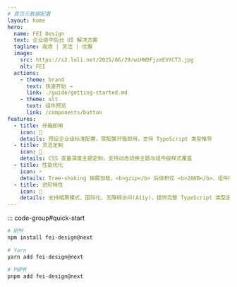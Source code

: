 ```yaml
---
# 首页元数据配置
layout: home
hero:
  name: FEI Design
  text: 企业级中后台 UI 解决方案
  tagline: 高效 | 灵活 | 优雅
  image:
    src: https://s2.loli.net/2025/06/29/wiHWDFjzmEVYCT3.jpg
    alt: FEI
  actions:
    - theme: brand
      text: 快速开始 →
      link: ./guide/getting-started.md
    - theme: alt
      text: 组件预览
      link: /components/button
features:
  - title: 开箱即用
    icon: 🚀
    details: 预设企业级标准配置，零配置开箱即用，支持 TypeScript 类型推导
  - title: 灵活定制
    icon: 🎨
    details: CSS 变量深度主题定制，支持动态切换主题与组件级样式覆盖
  - title: 性能优化
    icon: ⚡
    details: Tree-shaking 按需加载，<b>gzip</b> 后体积仅 <b>28KB</b>，组件懒加载支持
  - title: 进阶特性
    icon: 🔮
    details: 支持暗黑模式、国际化、无障碍访问(A11y)，提供完整 TypeScript 类型定义
---
```


<!-- 快速开始代码块 -->
::: code-group#quick-start

```bash [安装]
# NPM
npm install fei-design@next

# Yarn
yarn add fei-design@next

# PNPM
pnpm add fei-design@next